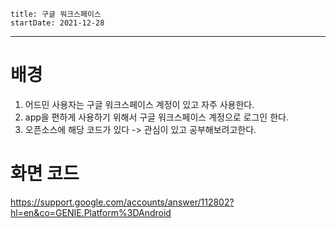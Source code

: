 ```
title: 구글 워크스페이스  
startDate: 2021-12-28
```
---

# 배경

1. 어드민 사용자는 구글 워크스페이스 계정이 있고 자주 사용한다.
2. app을 편하게 사용하기 위해서 구글 워크스페이스 계정으로 로그인 한다.
3. 오픈소스에 해당 코드가 있다 -> 관심이 있고 공부해보려고한다.

# 화면 코드
https://support.google.com/accounts/answer/112802?hl=en&co=GENIE.Platform%3DAndroid
